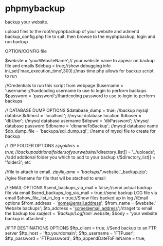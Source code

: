 # phpmybackup

backup your website.

upload files to the root/myphpbackup of your website and admend backup_config.php file to suit.
then browse to the myphpbackup, login and run backup

OPTION/CONFIG file

$website = 'yourWebsiteName';// your website name to appear on backup file and emails
$debug = true;//show debugging info
ini_set('max_execution_time',300);//max time php allows for backup script to run

//Credentials to run this script from webpage
$username = 'username';//hardcoding username to use to login to perform backups
$password = 'password';//hardcoding password to use to login to perform backups


// DATABASE DUMP OPTIONS
$database_dump = true;                  //backup mysql databse
$dbhost				=	'localhost';            //mysql database location
$dbuser				=	'dbUser';               //mysql database username
$dbpwd				=	'dbPassword';           //mysql database password
$dbname			=	'dbnameToBackup';         //mysql database name
$db_dump_file	=	'backups/sql_dump.sql'; //name of mysql file to create for backup 

// ZIP FOLDER OPTIONS
$zip_folders = true;                    //backup addtional folders of your website
//$directory_list[] = '../uploads';     //add addtional folder you which to add to your backup
//$directory_list[] = 'folder3'; etc


//file to attach to email.
$zip_file_name = 'backups/'.$website.'_backup.zip'; //give filename for file that wil be atached to email

// EMAIL OPTIONS
$send_backups_via_mail 			= false;//send actual backup file via email
$send_backups_log_via_mail 		= true;//send backup LOG file via email
$show_file_list_in_log 				= true;//Show files backed up in log
//Email options
$from_address							= 'some@email.address'; 
$from_name 								= $website.' Website backups';
$to_address								= 'some@email.address';//traget to email the backup too
$subject 									= 'Backup/Log from '.$website;
$body 										= 'your website backup is attached';

//FTP DESTINATIONS OPTIONS
$ftp_client 								= true; //Send backup to an FTP server
$ftp_host								= 'ftp.yourdomain';
$ftp_username						= 'FTPuser';
$ftp_password						= 'FTPpassword';
$ftp_appendDateToFileName 	= true;
